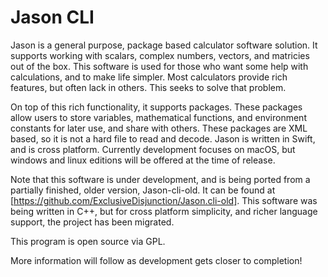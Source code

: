 # Jason CLI

Jason is a general purpose, package based calculator software solution. It supports working with scalars, complex numbers, vectors, and matricies out of the box. 
This software is used for those who want some help with calculations, and to make life simpler. Most calculators provide rich features, but often lack in others. This seeks to solve that problem.

On top of this rich functionality, it supports packages. These packages allow users to store variables, mathematical functions, and environment constants for later use, and share with others. These packages are XML based, so it is not a hard file to read and decode.
Jason is written in Swift, and is cross platform. Currently development focuses on macOS, but windows and linux editions will be offered at the time of release.

Note that this software is under development, and is being ported from a partially finished, older version, Jason-cli-old. It can be found at [https://github.com/ExclusiveDisjunction/Jason.cli-old]. This software was being written in C++, but for cross platform simplicity, and richer language support, the project has been migrated.

This program is open source via GPL. 

More information will follow as development gets closer to completion! 

